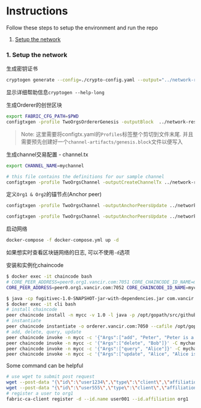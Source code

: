 # Instructions 

Follow these steps to setup the environment and run the repo

1. [Setup the network](#1-setup-the-network)

### 1. Setup the network

生成密钥证书

``` bash
cryptogen generate --config=./crypto-config.yaml --output="../network-resources/crypto-config"
```

显示详细帮助信息`cryptogen --help-long`


生成Orderer的创世区块

``` bash
export FABRIC_CFG_PATH=$PWD
configtxgen -profile TwoOrgsOrdererGenesis -outputBlock  ../network-resources/channel-artifacts/genesis.block
```

> Note: 这里需要将configtx.yaml的`Profiles`标签整个剪切到文件末尾. 并且需要预先创建好一个`channel-artifacts/genesis.block`文件以便写入


生成channel交易配置 - channel.tx

``` bash
export CHANNEL_NAME=mychannel

# this file contains the definitions for our sample channel
configtxgen -profile TwoOrgsChannel -outputCreateChannelTx ../network-resources/channel-artifacts/channel.tx -channelID $CHANNEL_NAME
```

定义`Org1 & Org2`的锚节点(Anchor peer)

``` bash
configtxgen -profile TwoOrgsChannel -outputAnchorPeersUpdate ../network-resources/channel-artifacts/Org1MSPanchors.tx -channelID $CHANNEL_NAME -asOrg Org1MSP

configtxgen -profile TwoOrgsChannel -outputAnchorPeersUpdate ../network-resources/channel-artifacts/Org2MSPanchors.tx -channelID $CHANNEL_NAME -asOrg Org2MSP
```

启动网络

``` bash
docker-compose -f docker-compose.yml up -d
```

如果想实时查看区块链网络的日志, 可以不使用`-d`选项


安装和实例化chaincode

``` bash
$ docker exec -it chaincode bash
# CORE_PEER_ADDRESS=peer0.org1.vancir.com:7051 CORE_CHAINCODE_ID_NAME=mycc java -jar chaincode.jar
CORE_PEER_ADDRESS=peer0.org1.vancir.com:7052 CORE_CHAINCODE_ID_NAME=mycc java -jar chaincode.jar
```

``` bash
$ java -cp fugitivec-1.0-SNAPSHOT-jar-with-dependencies.jar com.vancir.network.CreateChannel
$ docker exec -it cli bash
# install chaincode 
peer chaincode install -n mycc -v 1.0 -l java -p /opt/gopath/src/github.com/chaincode
# instantiate
peer chaincode instantiate -o orderer.vancir.com:7050 --cafile /opt/gopath/src/github.com/hyperledger/fabric/peer/crypto/ordererOrganizations/vancir.com/orderers/orderer.vancir.com/msp/tlscacerts/tlsca.vancir.com-cert.pem -C mychannel -n mycc -v 1.0 -c '{"Args":["init", "Alice", "Alice is fugitive", "Bob", "Bob is not fugitive"]}' -P "OR ('Org1MSP.member','Org2MSP.member')"
# add, delete, query, update 
peer chaincode invoke -n mycc -c '{"Args":["add", "Peter", "Peter is a good boy"]}' -C mychannel
peer chaincode invoke -n mycc -c '{"Args":["delete", "Bob"]}' -C mychannel
peer chaincode invoke -n mycc -c '{"Args":["query", "Alice"]}' -C mychannel
peer chaincode invoke -n mycc -c '{"Args":["update", "Alice", "Alice is not fugitive"]}' -C mychannel
```


Some command can be helpful
``` bash
# use wget to submit post request
wget --post-data "{\"id\":\"user1234\",\"type\":\"client\",\"affiliation\":\"org1\",\"attrs\":[]}" http://localhost:7054/api/v1/register
wget --post-data "{\"id\":\"user555\",\"type\":\"client\",\"affiliation\":\"org1\",\"attrs\":[]}" http://localhost:7054/register
# register a user to org1
fabric-ca-client register -d --id.name user001 --id.affiliation org1
```